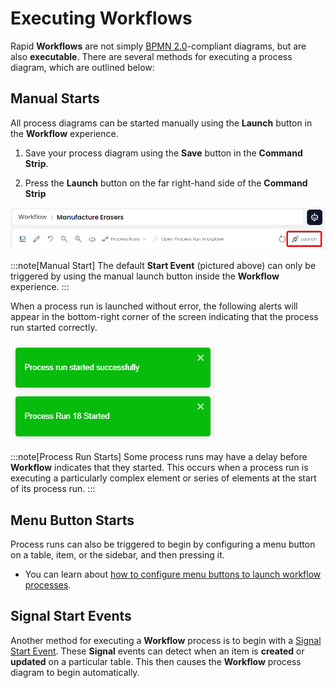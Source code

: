 # Executing Workflows

Rapid **Workflows** are not simply [BPMN 2.0](https://www.bpmn.org/)-compliant diagrams, but are also **executable**. There are several methods for executing a process diagram, which are outlined below:

## Manual Starts

All process diagrams can be started manually using the **Launch** button in the **Workflow** experience.

1. Save your process diagram using the **Save** button in the **Command Strip**.

2. Press the **Launch** button on the far right-hand side of the **Command Strip**

![A screenshot of the jumbotron and command strip at the top of the Workflow experience. At the far right of the screenshot is the Launch button. The button is annotated with a red box around it to highlight its location. The launch button has a picture of a rocket ship, and the word "Launch".](<Workflow Manual Launch Button.png>)

:::note[Manual Start]
The default **Start Event** (pictured above) can only be triggered by using the manual launch button inside the **Workflow** experience.
:::

When a process run is launched without error, the following alerts will appear in the bottom-right corner of the screen indicating that the process run started correctly.

![A screenshot showing the appearance of the alerts for a successful run. There are two rectangles with white text, indicating a positive outcome. The top alert reads: "Process run started successfully" and "Process Run 18 Started".](<Process Run Popup.png>)

:::note[Process Run Starts]
Some process runs may have a delay before **Workflow** indicates that they started. This occurs when a process run is executing a particularly complex element or series of elements at the start of its process run.
:::

## Menu Button Starts

Process runs can also be triggered to begin by configuring a menu button on a table, item, or the sidebar, and then pressing it.

- You can learn about [how to configure menu buttons to launch workflow processes](</docs/Rapid/4-Keyper Manual/2-Designer/3-Menus/Menu Actions/execute-workflow-process/execute-workflow-process.md>).

## Signal Start Events

Another method for executing a **Workflow** process is to begin with a [Signal Start Event](</docs/Rapid/4-Keyper Manual/3-Workflow/3-Execution/3-Events/1-start-events/1-start-events.md>). These **Signal** events can detect when an item is **created** or **updated** on a particular table. This then causes the **Workflow** process diagram to begin automatically.